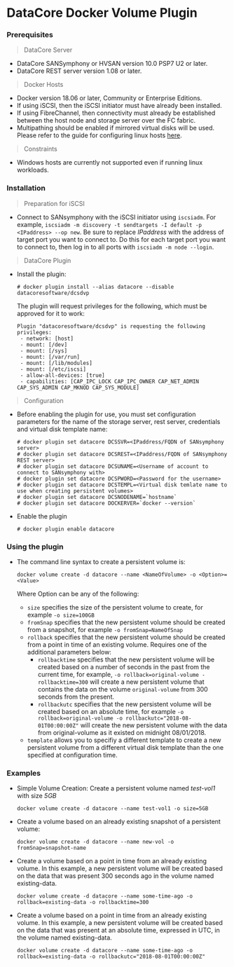 # DataCore Docker Volume Plugin


### Prerequisites

> DataCore Server
- DataCore SANSymphony or HVSAN version 10.0 PSP7 U2 or later.
- DataCore REST server version 1.08 or later.

> Docker Hosts 

- Docker version 18.06 or later, Community or Enterprise Editions.
- If using iSCSI, then the iSCSI initiator must have already been installed.
- If using FibreChannel, then connectivity must already be established between the host node and storage server over the FC fabric.
- Multipathing should be enabled if mirrored virtual disks will be used. Please refer to the guide for configuring linux hosts [here](http://datacore.custhelp.com/app/answers/detail/a_id/1546/session/L2F2LzEvdGltZS8xNTM3NDczNTY1L2dlbi8xNTM3NDczNTY1L3NpZC9mVUc3NWszSjdDendFZG5ZJTdFemJOQVRQQjZnc0JfaDR6emxQakd3SU1USlYlN0VDWHZiNVlPY1FtM1ZyN2loeGVvUzdFOFFIRlVrY0VVTzlBN2VnNHo1JTdFOE9kcEdKcUlIOHdETFR4dVpQRl9QXyU3RTB5TWtydDlNanFaQSUyMSUyMQ%3D%3D).

> Constraints
- Windows hosts are currently not supported even if running linux workloads.

### Installation
> Preparation for iSCSI
- Connect to SANsymphony with the iSCSI initiator using `iscsiadm`. For example, `iscsiadm -m discovery -t sendtargets -I default -p <IPaddress> --op new`. Be sure to replace *IPaddress* with the address of target port you want to connect to. Do this for each target port you want to connect to, then log in to all ports with `iscsiadm -m node --login`.

> DataCore Plugin
    
- Install the plugin:
    ```
    # docker plugin install --alias datacore --disable datacoresoftware/dcsdvp
    ```
    The plugin will request privileges for the following, which must be approved for it to work:
    ```
    Plugin "datacoresoftware/dcsdvp" is requesting the following privileges:
     - network: [host]
     - mount: [/dev]
     - mount: [/sys]
     - mount: [/var/run]
     - mount: [/lib/modules]
     - mount: [/etc/iscsi]
     - allow-all-devices: [true]
     - capabilities: [CAP_IPC_LOCK CAP_IPC_OWNER CAP_NET_ADMIN CAP_SYS_ADMIN CAP_MKNOD CAP_SYS_MODULE]
    ```

> Configuration
- Before enabling the plugin for use, you must set configuration parameters for the name of the storage server, rest server, credentials and virtual disk template name:
    ```
    # docker plugin set datacore DCSSVR=<IPaddress/FQDN of SANsymphony server>
    # docker plugin set datacore DCSREST=<IPaddress/FQDN of SANsymphony REST server>
    # docker plugin set datacore DCSUNAME=<Username of account to connect to SANsymphony with>
    # docker plugin set datacore DCSPWORD=<Password for the username>
    # docker plugin set datacore DCSTEMPL=<Virtual disk temlate name to use when creating persistent volumes>
    # docker plugin set datacore DCSNODENAME=`hostname`
    # docker plugin set datacore DOCKERVER=`docker --version`
    ```
    
- Enable the plugin
    ```
    # docker plugin enable datacore
    ```

### Using the plugin
- The command line syntax to create a persistent volume is:
    ```
    docker volume create -d datacore --name <NameOfVolume> -o <Option>=<Value>
    ```
    Where Option can be any of the following:
    
    - `size` specifies the size of the persistent volume to create, for example `-o size=100GB`
    - `fromSnap` specifies that the new persistent volume should be created from a snapshot, for example `-o fromSnap=NameOfSnap`
    - `rollback` specifies that the new persistent volume should be created from a point in time of an existing volume. Requires one of the additional parameters below:
        - `rollbacktime` specifies that the new persistent volume will be created based on a number of seconds in the past from the current time, for example, `-o rollback=original-volume -rollbacktime=300` will create a new persistent volume that contains the data on the volume `original-volume` from 300 seconds from the present.
        - `rollbackutc` specifies that the new persistent volume will be created based on an absolute time, for example `-o rollback=original-volume -o rollbackutc="2018-08-01T00:00:00Z"` will create the new persistent volume with the data from original-volume as it existed on midnight 08/01/2018.
    - `template` allows you to specifiy a different template to create a new persistent volume from a different virtual disk template than the one specified at configuration time.

### Examples

- Simple Volume Creation: Create a persistent volume named *test-vol1* with size *5GB*
    ```
    docker volume create -d datacore --name test-vol1 -o size=5GB
    ```
    
- Create a volume based on an already existing snapshot of a persistent volume:
    ```
    docker volume create -d datacore --name new-vol -o fromSnap=snapshot-name
    ```
    
- Create a volume based on a point in time from an already existing volume. In this example, a new persistent volume will be created based on the data that was present 300 seconds ago in the volume named existing-data.
    ```
    docker volume create -d datacore --name some-time-ago -o rollback=existing-data -o rollbacktime=300
    ```
    
- Create a volume based on a point in time from an already existing volume. In this example, a new persistent volume will be created based on the data that was present at an absolute time, expressed in UTC, in the volume named existing-data.
    ```
    docker volume create -d datacore --name some-time-ago -o rollback=existing-data -o rollbackutc="2018-08-01T00:00:00Z"
    ```
